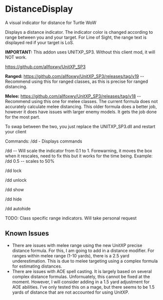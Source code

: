 # DistanceDisplay
A visual indicator for distance for Turtle WoW

Displays a distance indicator. The indicator color is changed according to range between you and your target. 
For Line of Sight, the range text is displayed red if your target is LoS. 

**IMPORTANT:** This addon uses UNITXP_SP3. Without this client mod, it will NOT work.

https://github.com/allfoxwy/UnitXP_SP3

**Ranged:** https://github.com/allfoxwy/UnitXP_SP3/releases/tag/v19 -- Recommend using this for ranged classes, as this is precise for ranged distancing. 

**Melee:** https://github.com/allfoxwy/UnitXP_SP3/releases/tag/v18 -- Recommend using this one for melee classes. The current formula does not accurately calculate melee distancing. This older formula does a better job, however it does have issues with larger enemy models. It gets the job done for the most part. 

To swap between the two, you just replace the UNITXP_SP3.dll and restart your client

Commands:
  /dd - Displays commands
  
  /dd <scale> -- Will scale the indicator from 0.1 to 1. Forewarning, it moves the box when it rescales, need to fix this but it works for the time being. Example: /dd 0.5 -- scales to 50%
  
  /dd lock
  
  /dd unlock
  
  /dd show
  
  /dd hide
 
  /dd autohide

TODO: Class specific range indicators. Will take personal request

## Known Issues
- There are issues with melee range using the new UnitXP precise distance formula. For this, I am going to add in a distance modifier. For ranges within melee range (1-10 yards), there is a 2.5 yard underestimation. This is due to melee targeting using a complex formula for estimating distances.
- There are issues with AOE spell casting. It is largely based on several complex distance formulas. Unfornuately, this cannot be fixed at the moment. However, I will consider adding in a 1.5 yard adjustment for AOE abilities. I've only tested this on a mage, but there seems to be 1.5 yards of distance that are not accounted for using UnitXP. 
